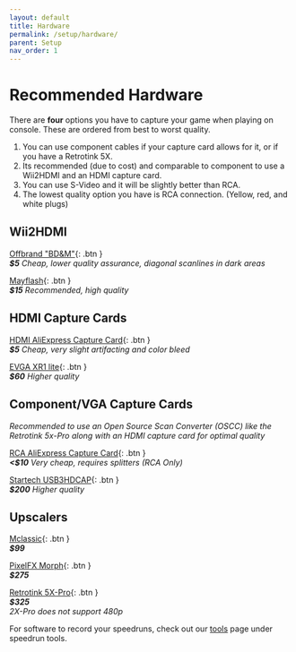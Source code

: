 ```yaml
---
layout: default
title: Hardware
permalink: /setup/hardware/
parent: Setup
nav_order: 1
---
```

# Recommended Hardware

There are **four** options you have to capture your game when playing on console. These are ordered from best to worst quality.  
1. You can use component cables if your capture card allows for it, or if you have a Retrotink 5X.
2. Its recommended (due to cost) and comparable to component to use a Wii2HDMI and an HDMI capture card.  
3. You can use S-Video and it will be slightly better than RCA.
4. The lowest quality option you have is RCA connection. (Yellow, red, and white plugs)  

## Wii2HDMI
[Offbrand "BD&M"](https://www.amazon.com/dp/B0CZ716J42){: .btn }  
<i> **$5** Cheap, lower quality assurance, diagonal scanlines in dark areas </i>    

[Mayflash](https://www.amazon.com/dp/B07XG6X4TC){: .btn }  
<i> **$15** Recommended, high quality </i>    

## HDMI Capture Cards
[HDMI AliExpress Capture Card](https://www.aliexpress.us/item/3256804732218807.html?spm=a2g0o.productlist.main.5.36c5HsqEHsqEIy&algo_pvid=cff1c4f1-23e3-4a70-b05c-2f4a2e6bd4ba&algo_exp_id=cff1c4f1-23e3-4a70-b05c-2f4a2e6bd4ba-25&pdp_ext_f=%7B%22order%22%3A%223343%22%2C%22eval%22%3A%221%22%7D&pdp_npi=6%40dis%21USD%2111.28%213.78%21%21%2111.28%213.78%21%402103209b17563180118006572e95e6%2112000037945115206%21sea%21US%210%21ABX%211%210%21n_tag%3A-29910%3Bd%3A47a738b%3Bm03_new_user%3A-29895%3BpisId%3A5000000174221210&curPageLogUid=r2It8N7xDp0n&utparam-url=scene%3Asearch%7Cquery_from%3A%7Cx_object_id%3A1005004918533559%7C_p_origin_prod%3A){: .btn }  
<i> **$5** Cheap, very slight artifacting and color bleed </i>  

[EVGA XR1 lite](https://a.co/d/6B7HP8d){: .btn }  
<i> **$60** Higher quality </i>  

## Component/VGA Capture Cards

<i> Recommended to use an Open Source Scan Converter (OSCC) like the Retrotink 5x-Pro along with an HDMI capture card for optimal quality </i>  

[RCA AliExpress Capture Card](https://www.aliexpress.us/item/3256807957178619.html?spm=a2g0o.productlist.main.28.583f635fngTluk&algo_pvid=063b2638-7390-418d-af56-2ce5e7429f12&algo_exp_id=063b2638-7390-418d-af56-2ce5e7429f12-54&pdp_ext_f=%7B"order"%3A"455"%2C"eval"%3A"1"%2C"fromPage"%3A"search"%7D&pdp_npi=6%40dis%21USD%219.67%212.67%21%21%2168.59%2118.95%21%402101ef7017602042428117182ea115%2112000043971452905%21sea%21US%210%21ABX%211%210%21n_tag%3A-29910%3Bd%3A40ac3ec0%3Bm03_new_user%3A-29895%3BpisId%3A5000000187461913&curPageLogUid=4OzYTXDP0ouM&utparam-url=scene%3Asearch%7Cquery_from%3A%7Cx_object_id%3A1005008143493371%7C_p_origin_prod%3A){: .btn }  
<i> **<$10** Very cheap, requires splitters (RCA Only) </i>  

[Startech USB3HDCAP](https://www.startech.com/en-us/audio-video-products/usb3hdcap?srsltid=AfmBOooD_St0S-V0Gsu5IUK1_ip7rBXS7Y4NIbNrruGR6oTqchuXa-kH){: .btn }  
<i> **$200** Higher quality </i>  

## Upscalers
[Mclassic](https://marseilleinc.com/products/buy-mclassic){: .btn }  
<i> **$99** </i>  

[PixelFX Morph](https://www.pixelfx.co/product-page/Morph-4k-Upscaler-Advanced-HDMI-Gaming-Media){: .btn }  
<i> **$275** </i>  

[Retrotink 5X-Pro](https://www.retrotink.com/product-page/5x-pro){: .btn }  
<i> **$325** </i>  
*2X-Pro does not support 480p*

For software to record your speedruns, check out our [tools](https://smscommunity.github.io/sms-guide/tools#speedrun-tools) page under speedrun tools.  
